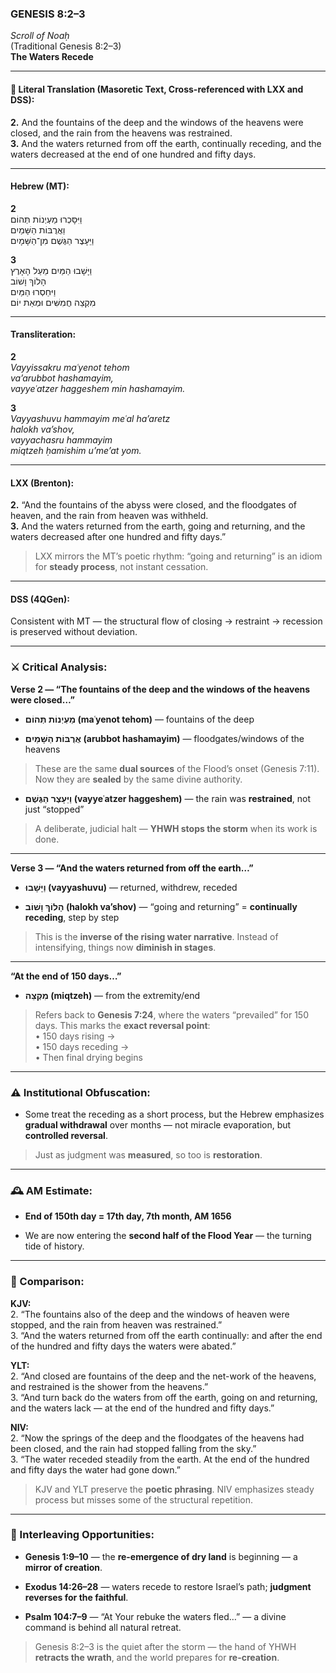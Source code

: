 ### **GENESIS 8:2–3**

_Scroll of Noaḥ_  
(Traditional Genesis 8:2–3)  
**The Waters Recede**

---

#### 📜 Literal Translation (Masoretic Text, Cross-referenced with LXX and DSS):

**2.** And the fountains of the deep and the windows of the heavens were closed, and the rain from the heavens was restrained.  
**3.** And the waters returned from off the earth, continually receding, and the waters decreased at the end of one hundred and fifty days.

---

#### Hebrew (MT):

**2**  
וַיִּסָּכְרוּ מַעְיְנוֹת תְּהוֹם  
וַאֲרֻבּוֹת הַשָּׁמַיִם  
וַיֵּעָצֶר הַגֶּשֶׁם מִן־הַשָּׁמָיִם

**3**  
וַיָּשָׁבוּ הַמַּיִם מֵעַל הָאָרֶץ  
הָלוֹךְ וָשׁוֹב  
וַיּחַסְרוּ הַמַּיִם  
מִקְצֵה חֲמִשִּׁים וּמְאַת יוֹם

---

#### Transliteration:

**2**  
_Vayyissakru maʿyenot tehom  
va’arubbot hashamayim,  
vayyeʿatzer haggeshem min hashamayim._

**3**  
_Vayyashuvu hammayim meʿal ha’aretz  
halokh va’shov,  
vayyachasru hammayim  
miqtzeh ḥamishim u’me’at yom._

---

#### LXX (Brenton):

**2.** “And the fountains of the abyss were closed, and the floodgates of heaven, and the rain from heaven was withheld.  
**3.** And the waters returned from the earth, going and returning, and the waters decreased after one hundred and fifty days.”

> LXX mirrors the MT’s poetic rhythm: “going and returning” is an idiom for **steady process**, not instant cessation.

---

#### DSS (4QGen):

Consistent with MT — the structural flow of closing → restraint → recession is preserved without deviation.

---

### ⚔️ Critical Analysis:

**Verse 2 — “The fountains of the deep and the windows of the heavens were closed…”**

- **מַעְיְנוֹת תְּהוֹם (maʿyenot tehom)** — fountains of the deep
    
- **אֲרֻבּוֹת הַשָּׁמַיִם (arubbot hashamayim)** — floodgates/windows of the heavens
    

> These are the same **dual sources** of the Flood’s onset (Genesis 7:11). Now they are **sealed** by the same divine authority.

- **וַיֵּעָצֶר הַגֶּשֶׁם (vayyeʿatzer haggeshem)** — the rain was **restrained**, not just “stopped”
    

> A deliberate, judicial halt — **YHWH stops the storm** when its work is done.

---

**Verse 3 — “And the waters returned from off the earth…”**

- **וַיָּשָׁבוּ (vayyashuvu)** — returned, withdrew, receded
    
- **הָלוֹךְ וָשׁוֹב (halokh va’shov)** — “going and returning” = **continually receding**, step by step
    

> This is the **inverse of the rising water narrative**. Instead of intensifying, things now **diminish in stages**.

---

**“At the end of 150 days…”**

- **מִקְצֵה (miqtzeh)** — from the extremity/end
    

> Refers back to **Genesis 7:24**, where the waters “prevailed” for 150 days. This marks the **exact reversal point**:  
> • 150 days rising →  
> • 150 days receding →  
> • Then final drying begins

---

### ⚠️ Institutional Obfuscation:

- Some treat the receding as a short process, but the Hebrew emphasizes **gradual withdrawal** over months — not miracle evaporation, but **controlled reversal**.
    

> Just as judgment was **measured**, so too is **restoration**.

---

### 🕰️ AM Estimate:

- **End of 150th day = 17th day, 7th month, AM 1656**
    
- We are now entering the **second half of the Flood Year** — the turning tide of history.
    

---

### 📖 Comparison:

**KJV:**  
2. “The fountains also of the deep and the windows of heaven were stopped, and the rain from heaven was restrained.”  
3. “And the waters returned from off the earth continually: and after the end of the hundred and fifty days the waters were abated.”

**YLT:**  
2. “And closed are fountains of the deep and the net-work of the heavens, and restrained is the shower from the heavens.”  
3. “And turn back do the waters from off the earth, going on and returning, and the waters lack — at the end of the hundred and fifty days.”

**NIV:**  
2. “Now the springs of the deep and the floodgates of the heavens had been closed, and the rain had stopped falling from the sky.”  
3. “The water receded steadily from the earth. At the end of the hundred and fifty days the water had gone down.”

> KJV and YLT preserve the **poetic phrasing**. NIV emphasizes steady process but misses some of the structural repetition.

---

### 🔗 Interleaving Opportunities:

- **Genesis 1:9–10** — the **re-emergence of dry land** is beginning — a **mirror of creation**.
    
- **Exodus 14:26–28** — waters recede to restore Israel’s path; **judgment reverses for the faithful**.
    
- **Psalm 104:7–9** — “At Your rebuke the waters fled…” — a divine command is behind all natural retreat.
    

> Genesis 8:2–3 is the quiet after the storm — the hand of YHWH **retracts the wrath**, and the world prepares for **re-creation**.